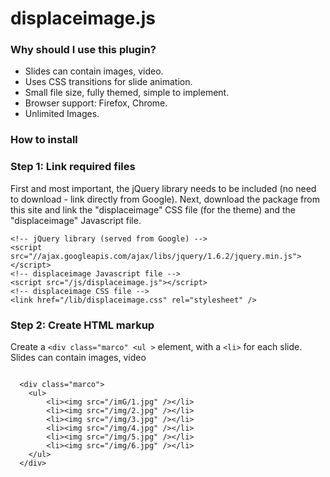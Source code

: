 <h1>displaceimage.js</h1>

<h3>Why should I use this plugin?</h3>
<ul>
<li>Slides can contain images, video.</li>
<li>Uses CSS transitions for slide animation.</li>
<li>Small file size, fully themed, simple to implement.</li>
<li>Browser support: Firefox, Chrome.</li>
<li>Unlimited Images.</li>
</ul>
<h3>How to install</h3>

<div class="step">
    <h3>Step 1: Link required files</h3>
    <p>First and most important, the jQuery library needs to be included (no need to download - link directly from Google). 
Next, download the package from this site and link the "displaceimage" CSS file (for the theme) and the "displaceimage" 
Javascript file.</p>
    <pre><code data-language="html">&lt;!-- jQuery library (served from Google) --&gt;
&lt;script src=&quot;&#x2F;&#x2F;ajax.googleapis.com&#x2F;ajax&#x2F;libs&#x2F;jquery&#x2F;1.6.2&#x2F;jquery.min.js&quot;&gt;&lt;&#x2F;script&gt;
&lt;!-- displaceimage Javascript file --&gt;
&lt;script src=&quot;&#x2F;js&#x2F;displaceimage.js&quot;&gt;&lt;&#x2F;script&gt;
&lt;!-- displaceimage CSS file --&gt;
&lt;link href=&quot;&#x2F;lib&#x2F;displaceimage.css&quot; rel=&quot;stylesheet&quot; &#x2F;&gt;</code></pre>
  </div>

 <div class="step">
    <h3>Step 2: Create HTML markup</h3>
    <p>Create a <code>&lt;div class="marco" &lt;ul &gt;</code> element, with a <code>&lt;li&gt;</code> for each slide. Slides can contain images, video</p>
    <pre><code data-language="html">
  &lt;div class=&quot;marco&quot;&gt;
    &lt;ul&gt;
        &lt;li&gt;&lt;img src=&quot;&#x2F;imG&#x2F;1.jpg&quot; &#x2F;&gt;&lt;&#x2F;li&gt;
        &lt;li&gt;&lt;img src=&quot;&#x2F;img&#x2F;2.jpg&quot; &#x2F;&gt;&lt;&#x2F;li&gt;
        &lt;li&gt;&lt;img src=&quot;&#x2F;img&#x2F;3.jpg&quot; &#x2F;&gt;&lt;&#x2F;li&gt;
        &lt;li&gt;&lt;img src=&quot;&#x2F;img&#x2F;4.jpg&quot; &#x2F;&gt;&lt;&#x2F;li&gt;
        &lt;li&gt;&lt;img src=&quot;&#x2F;img&#x2F;5.jpg&quot; &#x2F;&gt;&lt;&#x2F;li&gt;
        &lt;li&gt;&lt;img src=&quot;&#x2F;img&#x2F;6.jpg&quot; &#x2F;&gt;&lt;&#x2F;li&gt;
    &lt;&#x2F;ul&gt;
  &lt;&#x2F;div&gt;
   </code></pre>
  </div>

